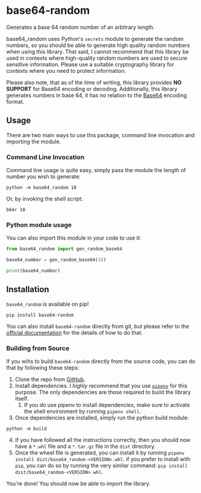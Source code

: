 # base64-random

Generates a base 64 random number of an arbitrary length.

base64_random uses Python's `secrets` module to generate the random numbers, so you should be able to generate high
quality random numbers when using this library. That said, I cannot recommend that this library be used in contexts 
where high-quality random numbers are used to secure sensitive information. Please use a suitable cryptography library
for contexts where you need to protect information.

Please also note, that as of the time of writing, this library provides **NO SUPPORT** for Base64 encoding or decoding.
Additionally, this library generates numbers in base 64, it has no relation to the 
[Base64](https://en.wikipedia.org/wiki/Base64) encoding format.

## Usage
There are two main ways to use this package, command line invocation and importing the module. 

### Command Line Invocation
Command line usage is quite easy, simply pass the module the length of number you wish to generate:

```shell
python -m base64_random 10
```
Or, by invoking the shell script:
```shell
b64r 10
```

### Python module usage
You can also import this module in your code to use it:

```python
from base64_random import gen_random_base64

base64_number = gen_random_base64(10)

print(base64_number)
```

## Installation
`base64_random` is available on pip!

```shell
pip install base64-random
```

You can also install `base64-random` directly from git, but please refer to the 
[official documentation](https://pip.pypa.io/en/stable/getting-started/#install-a-package-from-github) for the details
of how to do that.

### Building from Source
If you wihs to build `base64-random` directly from the source code, you can do that by following these steps:

1. Clone the repo from [GitHub](https://github.com/speratus/base64_random).
2. Install dependencies. I *highly* recommend that you use [`pipenv`](https://pypi.org/project/pipenv/) for this purpose. 
   The only dependencies are those required to build the library itself.
    1. If you do use pipenv to install dependencies, make sure to activate the shell environment by running `pipenv shell`.
3. Once dependencies are installed, simply run the python build module:
```shell
python -m build
```
4. If you have followed all the instructions correctly, then you should now have a `*.whl` file and a `*.tar.gz` file
    in the `dist` directory.
5. Once the wheel file is generated, you can install it by running `pipenv install dist/base64_random-<VERSION>.whl`.
    if you prefer to install with `pip`, you can do so by running the very similar command:
   `pip install dist/base64_random-<VERSION>.whl`.

You're done! You should now be able to import the library.